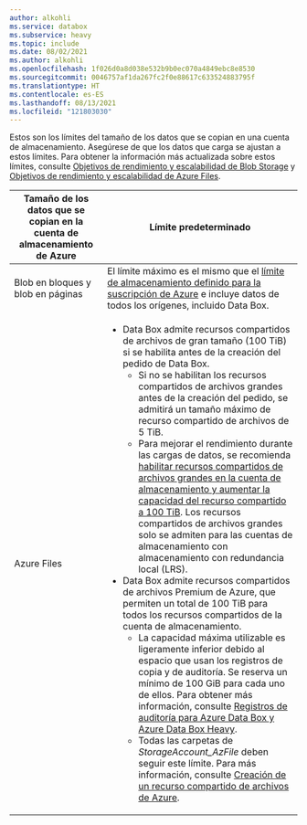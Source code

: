 ```yaml
---
author: alkohli
ms.service: databox
ms.subservice: heavy
ms.topic: include
ms.date: 08/02/2021
ms.author: alkohli
ms.openlocfilehash: 1f026d0a8d038e532b9b0ec070a4849ebc8e8530
ms.sourcegitcommit: 0046757af1da267fc2f0e88617c633524883795f
ms.translationtype: HT
ms.contentlocale: es-ES
ms.lasthandoff: 08/13/2021
ms.locfileid: "121803030"
---
```

Estos son los límites del tamaño de los datos que se copian en una cuenta de almacenamiento. Asegúrese de que los datos que carga se ajustan a estos límites. Para obtener la información más actualizada sobre estos límites, consulte [Objetivos de rendimiento y escalabilidad de Blob Storage](../articles/storage/blobs/scalability-targets.md) y [Objetivos de rendimiento y escalabilidad de Azure Files](../articles/storage/files/storage-files-scale-targets.md). 

| Tamaño de los datos que se copian en la cuenta de almacenamiento de Azure                      | Límite predeterminado          |
|---------------------------------------------------------------------|------------------------|
| Blob en bloques y blob en páginas                                            | El límite máximo es el mismo que el [límite de almacenamiento definido para la suscripción de Azure](../articles/azure-resource-manager/management/azure-subscription-service-limits.md#storage-limits) e incluye datos de todos los orígenes, incluido Data Box.   |
| Azure Files                                                          | <ul><li>Data Box admite recursos compartidos de archivos de gran tamaño (100 TiB) si se habilita antes de la creación del pedido de Data Box.<ul><li>Si no se habilitan los recursos compartidos de archivos grandes antes de la creación del pedido, se admitirá un tamaño máximo de recurso compartido de archivos de 5 TiB.</li><li>Para mejorar el rendimiento durante las cargas de datos, se recomienda [habilitar recursos compartidos de archivos grandes en la cuenta de almacenamiento y aumentar la capacidad del recurso compartido a 100 TiB](../articles/storage/files/storage-how-to-create-file-share.md#enable-large-files-shares-on-an-existing-account). Los recursos compartidos de archivos grandes solo se admiten para las cuentas de almacenamiento con almacenamiento con redundancia local (LRS).</li></ul><li>Data Box admite recursos compartidos de archivos Premium de Azure, que permiten un total de 100 TiB para todos los recursos compartidos de la cuenta de almacenamiento.<ul><li>La capacidad máxima utilizable es ligeramente inferior debido al espacio que usan los registros de copia y de auditoría. Se reserva un mínimo de 100 GiB para cada uno de ellos. Para obtener más información, consulte [Registros de auditoría para Azure Data Box y Azure Data Box Heavy](../articles/databox/data-box-audit-logs.md).</li><li>Todas las carpetas de *StorageAccount_AzFile* deben seguir este límite. Para más información, consulte [Creación de un recurso compartido de archivos de Azure](../articles/storage/files/storage-how-to-create-file-share.md).</li></ul></li></ul> |
